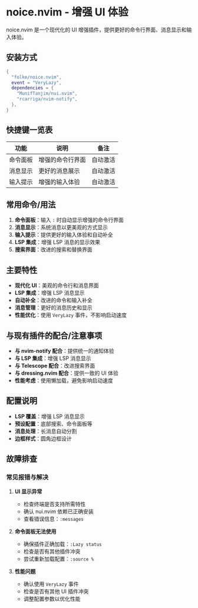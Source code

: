 # noice.nvim - 增强 UI 体验

noice.nvim 是一个现代化的 UI 增强插件，提供更好的命令行界面、消息显示和输入体验。

## 安装方式

```lua
{
  "folke/noice.nvim",
  event = "VeryLazy",
  dependencies = {
    "MunifTanjim/nui.nvim",
    "rcarriga/nvim-notify",
  },
}
```

## 快捷键一览表

| 功能 | 说明 | 备注 |
|------|------|------|
| 命令面板 | 增强的命令行界面 | 自动激活 |
| 消息显示 | 更好的消息展示 | 自动激活 |
| 输入提示 | 增强的输入体验 | 自动激活 |

## 常用命令/用法

1. **命令面板**：输入 `:` 时自动显示增强的命令行界面
2. **消息显示**：系统消息以更美观的方式显示
3. **输入提示**：提供更好的输入体验和自动补全
4. **LSP 集成**：增强 LSP 消息的显示效果
5. **搜索界面**：改进的搜索和替换界面

## 主要特性

- **现代化 UI**：美观的命令行和消息界面
- **LSP 集成**：增强 LSP 消息显示
- **自动补全**：改进的命令和输入补全
- **消息管理**：更好的消息历史和显示
- **性能优化**：使用 `VeryLazy` 事件，不影响启动速度

## 与现有插件的配合/注意事项

- **与 nvim-notify 配合**：提供统一的通知体验
- **与 LSP 集成**：增强 LSP 消息显示
- **与 Telescope 配合**：改进搜索界面
- **与 dressing.nvim 配合**：提供一致的 UI 体验
- **性能考虑**：使用懒加载，避免影响启动速度

## 配置说明

- **LSP 覆盖**：增强 LSP 消息显示
- **预设配置**：底部搜索、命令面板等
- **消息处理**：长消息自动分割
- **边框样式**：圆角边框设计

## 故障排查

### 常见报错与解决

1. **UI 显示异常**
   - 检查终端是否支持所需特性
   - 确认 nui.nvim 依赖已正确安装
   - 查看错误信息：`:messages`

2. **命令面板无法使用**
   - 确保插件正确加载：`:Lazy status`
   - 检查是否有其他插件冲突
   - 尝试重新加载配置：`:source %`

3. **性能问题**
   - 确认使用 `VeryLazy` 事件
   - 检查是否有其他 UI 插件冲突
   - 调整配置参数以优化性能
